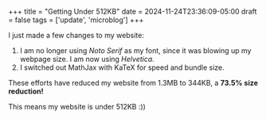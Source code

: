 +++
title = "Getting Under 512KB"
date = 2024-11-24T23:36:09-05:00
draft = false
tags = ['update', 'microblog']
+++

I just made a few changes to my website:

1. I am no longer using *Noto Serif* as my font, since it was blowing up my webpage size. I am now using *Helvetica*.
2. I switched out MathJax with KaTeX for speed and bundle size.

These efforts have reduced my website from 1.3MB to 344KB, a **73.5% size reduction!**

This means my website is under 512KB :))